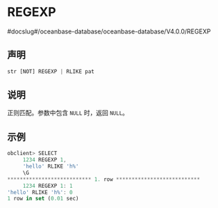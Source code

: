 REGEXP 
===========================
#docslug#/oceanbase-database/oceanbase-database/V4.0.0/REGEXP


声明 
-----------------------

```javascript
str [NOT] REGEXP | RLIKE pat
```



说明 
-----------------------

正则匹配。参数中包含 `NULL` 时，返回 `NULL`。

示例 
-----------------------

```javascript
obclient> SELECT
     1234 REGEXP 1,
     'hello' RLIKE 'h%'
     \G
*************************** 1. row ***************************
     1234 REGEXP 1: 1
'hello' RLIKE 'h%': 0
1 row in set (0.01 sec)
```



